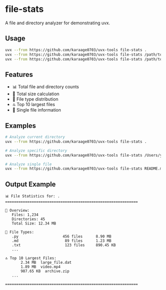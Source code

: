 # file-stats

A file and directory analyzer for demonstrating uvx.

## Usage

```bash
uvx --from https://github.com/karaage0703/uvx-tools file-stats .
uvx --from https://github.com/karaage0703/uvx-tools file-stats /path/to/directory
uvx --from https://github.com/karaage0703/uvx-tools file-stats /path/to/file.txt
```

## Features

- 📊 Total file and directory counts
- 💾 Total size calculation
- 📄 File type distribution
- 🔝 Top 10 largest files
- 📁 Single file information

## Examples

```bash
# Analyze current directory
uvx --from https://github.com/karaage0703/uvx-tools file-stats .

# Analyze specific directory
uvx --from https://github.com/karaage0703/uvx-tools file-stats /Users/yourname/Documents

# Analyze single file
uvx --from https://github.com/karaage0703/uvx-tools file-stats README.md
```

## Output Example

```
📊 File Statistics for: .
============================================================

📁 Overview:
   Files: 1,234
   Directories: 45
   Total Size: 12.34 MB

📄 File Types:
   .py                    456 files      8.90 MB
   .md                     89 files      1.23 MB
   .txt                    123 files     890.45 KB
   ...

🔝 Top 10 Largest Files:
       2.34 MB  large_file.dat
       1.89 MB  video.mp4
       987.65 KB  archive.zip
   ...

============================================================
```
